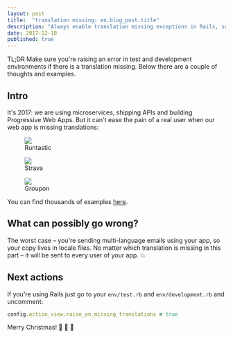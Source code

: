 ```yaml
---
layout: post
title:  "translation missing: en.blog_post.title"
description: "Always enable translation missing exceptions in Rails, so you don't have them on live website."
date: 2017-12-18
published: true
---
```


TL;DR Make sure you're raising an error in test and development environments if there is a translation missing. Below there are a couple of thoughts and examples.

<!--more-->

## Intro

It's 2017: we are using microservices, shipping APIs and building Progressive Web Apps. But it can't ease the pain of a real user when our web app is missing translations:

<figure>
  <img src="/images/posts/translation_missing/runtastic.png" />
  <figcaption>Runtastic</figcaption>
</figure>

<figure>
  <img src="/images/posts/translation_missing/strava.png" />
  <figcaption>Strava</figcaption>
</figure>

<figure>
  <img src="/images/posts/translation_missing/groupon.png" />
  <figcaption>Groupon</figcaption>
</figure>

You can find thousands of examples [here](https://publicwww.com/websites/translation_missing/).

## What can possibly go wrong?

The worst case – you're sending multi-language emails using your app, so your copy lives in locale files. No matter which translation is missing in this part – it will be sent to every user of your app. :boom:

## Next actions

If you're using Rails just go to your `env/test.rb` and `env/development.rb` and uncomment:

~~~ruby
config.action_view.raise_on_missing_translations = true
~~~

Merry Christmas! :santa: :christmas_tree: :gift:
